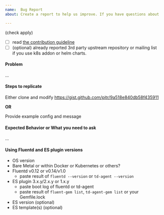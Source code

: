```yaml
---
name:  Bug Report
about: Create a report to help us improve. If you have questions about ES plugin on kubernetes, please direct these to https://discuss.kubernetes.io/ before sumbit kubernetes related issue.

---
```


(check apply)
- [ ] read [the contribution guideline](https://github.com/uken/fluent-plugin-elasticsearch/blob/master/CONTRIBUTING.md)
- [ ] (optional) already reported 3rd party upstream repository or mailing list if you use k8s addon or helm charts.

#### Problem

...

#### Steps to replicate

Either clone and modify https://gist.github.com/pitr/9a518e840db58f435911

**OR**

Provide example config and message

#### Expected Behavior or What you need to ask

...

#### Using Fluentd and ES plugin versions

* OS version
* Bare Metal or within Docker or Kubernetes or others?
* Fluentd v0.12 or v0.14/v1.0
  * paste result of ``fluentd --version`` or ``td-agent --version``
* ES plugin 3.x.y/2.x.y or 1.x.y
  * paste boot log of fluentd or td-agent
  * paste result of ``fluent-gem list``, ``td-agent-gem list`` or your Gemfile.lock
* ES version (optional)
* ES template(s) (optional)
